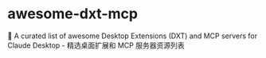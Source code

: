 # awesome-dxt-mcp
🚀 A curated list of awesome Desktop Extensions (DXT) and MCP servers for Claude Desktop - 精选桌面扩展和 MCP 服务器资源列表
